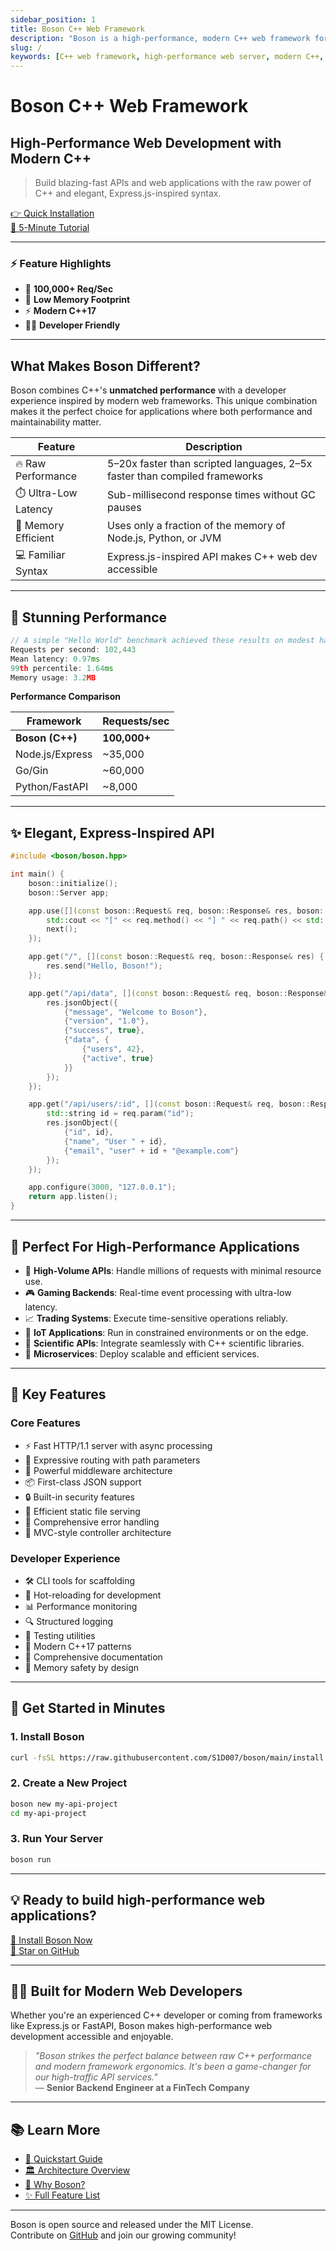 ```yaml
---
sidebar_position: 1
title: Boson C++ Web Framework
description: "Boson is a high-performance, modern C++ web framework for building blazing-fast APIs and web applications with elegant, Express.js-inspired syntax."
slug: /
keywords: [C++ web framework, high-performance web server, modern C++, API development, C++17, microservices]
---
```


# Boson C++ Web Framework

## High-Performance Web Development with Modern C++

> Build blazing-fast APIs and web applications with the raw power of C++ and elegant, Express.js-inspired syntax.

[👉 Quick Installation](getting-started/installation)  
[🚀 5-Minute Tutorial](getting-started/quickstart)

---

### ⚡ Feature Highlights

- 🚀 **100,000+ Req/Sec**
- 💾 **Low Memory Footprint**
- ⚡ **Modern C++17**
- 👩‍💻 **Developer Friendly**

---

## What Makes Boson Different?

Boson combines C++'s **unmatched performance** with a developer experience inspired by modern web frameworks. This unique combination makes it the perfect choice for applications where both performance and maintainability matter.

| Feature               | Description                                                                 |
|----------------------|-----------------------------------------------------------------------------|
| 🔥 Raw Performance   | 5–20x faster than scripted languages, 2–5x faster than compiled frameworks  |
| ⏱️ Ultra-Low Latency | Sub-millisecond response times without GC pauses                            |
| 🧠 Memory Efficient   | Uses only a fraction of the memory of Node.js, Python, or JVM               |
| 💻 Familiar Syntax    | Express.js-inspired API makes C++ web dev accessible                        |

---

## 🚀 Stunning Performance

```cpp
// A simple "Hello World" benchmark achieved these results on modest hardware
Requests per second: 102,443
Mean latency: 0.97ms
99th percentile: 1.64ms
Memory usage: 3.2MB
```

**Performance Comparison**

| Framework           | Requests/sec        |
|---------------------|---------------------|
| **Boson (C++)**      | **100,000+**         |
| Node.js/Express     | ~35,000             |
| Go/Gin              | ~60,000             |
| Python/FastAPI      | ~8,000              |

---

## ✨ Elegant, Express-Inspired API

```cpp
#include <boson/boson.hpp>

int main() {
    boson::initialize();
    boson::Server app;

    app.use([](const boson::Request& req, boson::Response& res, boson::NextFunction& next) {
        std::cout << "[" << req.method() << "] " << req.path() << std::endl;
        next();
    });

    app.get("/", [](const boson::Request& req, boson::Response& res) {
        res.send("Hello, Boson!");
    });

    app.get("/api/data", [](const boson::Request& req, boson::Response& res) {
        res.jsonObject({
            {"message", "Welcome to Boson"},
            {"version", "1.0"},
            {"success", true},
            {"data", {
                {"users", 42},
                {"active", true}
            }}
        });
    });

    app.get("/api/users/:id", [](const boson::Request& req, boson::Response& res) {
        std::string id = req.param("id");
        res.jsonObject({
            {"id", id},
            {"name", "User " + id},
            {"email", "user" + id + "@example.com"}
        });
    });

    app.configure(3000, "127.0.0.1");
    return app.listen();
}
```

---

## 🎯 Perfect For High-Performance Applications

- 🔄 **High-Volume APIs**: Handle millions of requests with minimal resource use.
- 🎮 **Gaming Backends**: Real-time event processing with ultra-low latency.
- 📈 **Trading Systems**: Execute time-sensitive operations reliably.
- 🔌 **IoT Applications**: Run in constrained environments or on the edge.
- 🔬 **Scientific APIs**: Integrate seamlessly with C++ scientific libraries.
- 📱 **Microservices**: Deploy scalable and efficient services.

---

## 🔑 Key Features

### Core Features
- ⚡ Fast HTTP/1.1 server with async processing  
- 🔀 Expressive routing with path parameters  
- 🧩 Powerful middleware architecture  
- 📦 First-class JSON support  
- 🔒 Built-in security features  
- 📁 Efficient static file serving  
- 🔧 Comprehensive error handling  
- 📱 MVC-style controller architecture  

### Developer Experience
- 🛠️ CLI tools for scaffolding  
- 🔄 Hot-reloading for development  
- 📊 Performance monitoring  
- 🔍 Structured logging  
- 🧪 Testing utilities  
- 📏 Modern C++17 patterns  
- 📑 Comprehensive documentation  
- 🧠 Memory safety by design  

---

## 🚀 Get Started in Minutes

### 1. Install Boson

```bash
curl -fsSL https://raw.githubusercontent.com/S1D007/boson/main/install.sh | bash
```

### 2. Create a New Project

```bash
boson new my-api-project
cd my-api-project
```

### 3. Run Your Server

```bash
boson run
```

---

## 💡 Ready to build high-performance web applications?

[🔧 Install Boson Now](getting-started/installation)  
[🌟 Star on GitHub](https://github.com/S1D007/boson)

---

## 👨‍💻 Built for Modern Web Developers

Whether you're an experienced C++ developer or coming from frameworks like Express.js or FastAPI, Boson makes high-performance web development accessible and enjoyable.

> _"Boson strikes the perfect balance between raw C++ performance and modern framework ergonomics. It's been a game-changer for our high-traffic API services."_  
> — **Senior Backend Engineer at a FinTech Company**

---

## 📚 Learn More

- [🚀 Quickstart Guide](getting-started/quickstart)  
- [🏛️ Architecture Overview](introduction/architecture)  
- [💪 Why Boson?](introduction/why-boson)  
- [✨ Full Feature List](introduction/features)

---

Boson is open source and released under the MIT License.  
Contribute on [GitHub](https://github.com/S1D007/boson) and join our growing community!